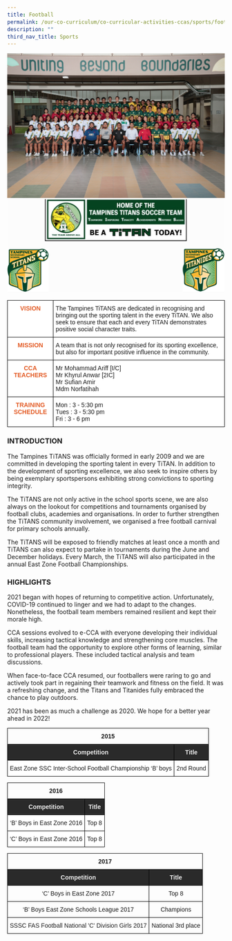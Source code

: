 ```yaml
---
title: Football
permalink: /our-co-curriculum/co-curricular-activities-ccas/sports/football/
description: ""
third_nav_title: Sports
---
```

![](/images/football.png)
![](/images/football%202.png)
<style type="text/css">
.tg  {border-collapse:collapse;border-spacing:0;}
.tg td{border-color:black;border-style:solid;border-width:1px;font-family:Arial, sans-serif;font-size:14px;
  overflow:hidden;padding:10px 5px;word-break:normal;}
.tg th{border-color:black;border-style:solid;border-width:1px;font-family:Arial, sans-serif;font-size:14px;
  font-weight:normal;overflow:hidden;padding:10px 5px;word-break:normal;}
.tg .tg-uu3v{background-color:#FFF;color:#E35C26;font-weight:bold;text-align:center;vertical-align:top}
.tg .tg-ktyi{background-color:#FFF;text-align:left;vertical-align:top}
</style>
<table class="tg">
<thead>
  <tr>
    <th class="tg-uu3v">VISION</th>
    <th class="tg-ktyi">The Tampines TiTANS are dedicated in recognising and bringing out the sporting talent in the every TiTAN. We also seek to ensure that each and every TiTAN demonstrates positive social character traits.<br></th>
  </tr>
</thead>
<tbody>
  <tr>
    <td class="tg-uu3v">MISSION</td>
    <td class="tg-ktyi">A team that is not only recognised for its sporting excellence, but also for important positive influence in the community.<span style="background-color:transparent"> </span></td>
  </tr>
  <tr>
    <td class="tg-uu3v">CCA TEACHERS</td>
    <td class="tg-ktyi"><span style="background-color:initial">Mr Mohammad Ariff [I/C] </span><br><span style="background-color:initial">Mr Khyrul Anwar [2IC] </span><br><span style="background-color:initial">Mr Sufian Amir </span><br><span style="background-color:initial">Mdm Norfatihah</span><br></td>
  </tr>
  <tr>
    <td class="tg-uu3v">TRAINING SCHEDULE</td>
    <td class="tg-ktyi">Mon : 3 - 5:30 pm<br>Tues : 3 - 5:30 pm<br>Fri : 3 - 6 pm</td>
  </tr>
</tbody>
</table>

### INTRODUCTION

The Tampines TiTANS was officially formed in early 2009 and we are committed in developing the sporting talent in every TiTAN. In addition to the development of sporting excellence, we also seek to inspire others by being exemplary sportspersons exhibiting strong convictions to sporting integrity.

The TiTANS are not only active in the school sports scene, we are also always on the lookout for competitions and tournaments organised by football clubs, academies and organisations. In order to further strengthen the TiTANS community involvement, we organised a free football carnival for primary schools annually.

The TiTANS will be exposed to friendly matches at least once a month and TiTANS can also expect to partake in tournaments during the June and December holidays. Every March, the TiTANS will also participated in the annual East Zone Football Championships.

### HIGHLIGHTS

2021 began with hopes of returning to competitive action. Unfortunately, COVID-19 continued to linger and we had to adapt to the changes. Nonetheless, the football team members remained resilient and kept their morale high. 

CCA sessions evolved to e-CCA with everyone developing their individual skills, increasing tactical knowledge and strengthening core muscles. The football team had the opportunity to explore other forms of learning, similar to professional players. These included tactical analysis and team discussions.

When face-to-face CCA resumed, our footballers were raring to go and actively took part in regaining their teamwork and fitness on the field. It was a refreshing change, and the Titans and Titanides fully embraced the chance to play outdoors. 

2021 has been as much a challenge as 2020. We hope for a better year ahead in 2022!

<style type="text/css">
.tg  {border-collapse:collapse;border-spacing:0;}
.tg td{border-color:black;border-style:solid;border-width:1px;font-family:Arial, sans-serif;font-size:14px;
  overflow:hidden;padding:10px 5px;word-break:normal;}
.tg th{border-color:black;border-style:solid;border-width:1px;font-family:Arial, sans-serif;font-size:14px;
  font-weight:normal;overflow:hidden;padding:10px 5px;word-break:normal;}
.tg .tg-baqh{text-align:center;vertical-align:top}
.tg .tg-2705{background-color:#2A2A2A;color:#EEE;font-weight:bold;text-align:center;vertical-align:middle}
.tg .tg-f4yw{background-color:#FFF;text-align:center;vertical-align:middle}
</style>
<table class="tg">
<thead>
  <tr>
    <th class="tg-baqh" colspan="2"><span style="font-weight:bold">2015</span></th>
  </tr>
</thead>
<tbody>
  <tr>
    <td class="tg-2705"><span style="color:#EEE;background-color:#2A2A2A">Competition</span></td>
    <td class="tg-2705"><span style="color:#EEE;background-color:#2A2A2A">Title</span></td>
  </tr>
  <tr>
    <td class="tg-f4yw">East Zone SSC Inter-School Football Championship ‘B’ boys<br></td>
    <td class="tg-f4yw">2nd Round<br></td>
  </tr>
</tbody>
</table>

<style type="text/css">
.tg  {border-collapse:collapse;border-spacing:0;}
.tg td{border-color:black;border-style:solid;border-width:1px;font-family:Arial, sans-serif;font-size:14px;
  overflow:hidden;padding:10px 5px;word-break:normal;}
.tg th{border-color:black;border-style:solid;border-width:1px;font-family:Arial, sans-serif;font-size:14px;
  font-weight:normal;overflow:hidden;padding:10px 5px;word-break:normal;}
.tg .tg-baqh{text-align:center;vertical-align:top}
.tg .tg-2705{background-color:#2A2A2A;color:#EEE;font-weight:bold;text-align:center;vertical-align:middle}
.tg .tg-f4yw{background-color:#FFF;text-align:center;vertical-align:middle}
</style>
<table class="tg">
<thead>
  <tr>
    <th class="tg-baqh" colspan="2"><span style="font-weight:bold">2016</span></th>
  </tr>
</thead>
<tbody>
  <tr>
    <td class="tg-2705"><span style="color:#EEE;background-color:#2A2A2A">Competition</span></td>
    <td class="tg-2705"><span style="color:#EEE;background-color:#2A2A2A">Title</span></td>
  </tr>
  <tr>
    <td class="tg-f4yw">‘B’ Boys in East Zone 2016<br></td>
    <td class="tg-f4yw">Top 8 </td>
  </tr>
  <tr>
    <td class="tg-f4yw"> ‘C’ Boys in East Zone 2016</td>
    <td class="tg-f4yw"> Top 8 </td>
  </tr>
</tbody>
</table>

<style type="text/css">
.tg  {border-collapse:collapse;border-spacing:0;}
.tg td{border-color:black;border-style:solid;border-width:1px;font-family:Arial, sans-serif;font-size:14px;
  overflow:hidden;padding:10px 5px;word-break:normal;}
.tg th{border-color:black;border-style:solid;border-width:1px;font-family:Arial, sans-serif;font-size:14px;
  font-weight:normal;overflow:hidden;padding:10px 5px;word-break:normal;}
.tg .tg-baqh{text-align:center;vertical-align:top}
.tg .tg-2705{background-color:#2A2A2A;color:#EEE;font-weight:bold;text-align:center;vertical-align:middle}
.tg .tg-nrix{text-align:center;vertical-align:middle}
</style>
<table class="tg">
<thead>
  <tr>
    <th class="tg-baqh" colspan="2"><span style="font-weight:bold">2017</span></th>
  </tr>
</thead>
<tbody>
  <tr>
    <td class="tg-2705"><span style="color:#EEE;background-color:#2A2A2A">Competition</span></td>
    <td class="tg-2705"><span style="color:#EEE;background-color:#2A2A2A">Title</span></td>
  </tr>
  <tr>
    <td class="tg-nrix">‘C’ Boys in East Zone 2017<br></td>
    <td class="tg-nrix">Top 8 </td>
  </tr>
  <tr>
    <td class="tg-baqh">‘B’ Boys East Zone Schools League 2017</td>
    <td class="tg-nrix"> Champions</td>
  </tr>
  <tr>
    <td class="tg-nrix"> SSSC<span style="color:#222"> FAS Football National 'C' Division Girls 2017</span></td>
    <td class="tg-nrix">National 3rd place</td>
  </tr>
</tbody>
</table>